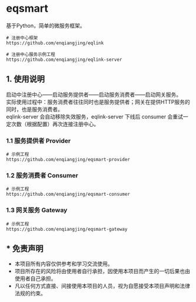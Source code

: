 # eqsmart
基于Python，简单的微服务框架。

```
# 注册中心框架
https://github.com/enqiangjing/eqlink

# 注册中心服务示例工程
https://github.com/enqiangjing/eqlink-server
```

## 1. 使用说明
启动中注册中心——启动服务提供者——启动服务消费者——启动网关服务。  
实际使用过程中：服务消费者往往同时也是服务提供者；网关在提供HTTP服务的同时，也是服务消费者。  
eqlink-server 会自动移除失效服务，eqlink-server 下线后 consumer 会重试一定次数（根据配置）再次连接注册中心。

### 1.1 服务提供者 Provider
```
# 示例工程
https://github.com/enqiangjing/eqsmart-provider
```

### 1.2 服务消费者 Consumer
```
# 示例工程
https://github.com/enqiangjing/eqsmart-consumer
```

### 1.3 网关服务 Gateway
```
# 示例工程
https://github.com/enqiangjing/eqsmart-gateway
```


## * 免责声明
* 本项目所有内容仅供参考和学习交流使用。
* 项目所存在的风险将由使用者自行承担，因使用本项目而产生的一切后果也由使用者自己承担。
* 凡以任何方式直接、间接使用本项目的人员，视为自愿接受本项目声明和法律法规的约束。